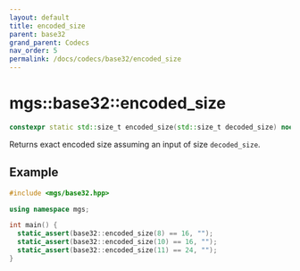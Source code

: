 ```yaml
---
layout: default
title: encoded_size
parent: base32
grand_parent: Codecs
nav_order: 5
permalink: /docs/codecs/base32/encoded_size
---
```


# mgs::base32::encoded_size

```cpp
constexpr static std::size_t encoded_size(std::size_t decoded_size) noexcept;
```

Returns exact encoded size assuming an input of size `decoded_size`.

## Example

```cpp
#include <mgs/base32.hpp>

using namespace mgs;

int main() {
  static_assert(base32::encoded_size(8) == 16, "");
  static_assert(base32::encoded_size(10) == 16, "");
  static_assert(base32::encoded_size(11) == 24, "");
}
```
